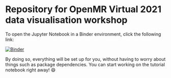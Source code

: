 # Repository for OpenMR Virtual 2021 data visualisation workshop

To open the Jupyter Notebook in a Binder environment, click the following link:

[![Binder](https://mybinder.org/badge_logo.svg)](https://mybinder.org/v2/gh/OpenMRBenelux/openmr2021-dataviz-workshop-python/HEAD?filepath=.%2Fcode%2F)

By doing so, everything will be set up for you, without having to worry about
things such as package dependencies. You can start working on the tutorial
notebook right away! :smile:
